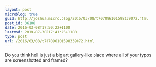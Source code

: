 ```yaml
---
layout: post
microblog: true
guid: http://joshua.micro.blog/2016/03/08/t707096101598339072.html
post_id: 36108
date: 2016-03-08T17:50:22+1100
lastmod: 2019-07-30T17:41:25+1100
type: post
url: /2016/03/08/t707096101598339072.html
---
```

Do you think hell is just a big art gallery-like place where all of your typos are screenshotted and framed?
